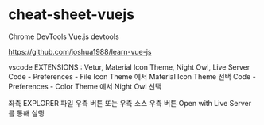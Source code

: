 # cheat-sheet-vuejs

Chrome DevTools
Vue.js devtools

https://github.com/joshua1988/learn-vue-js

vscode
EXTENSIONS : Vetur, Material Icon Theme, Night Owl, Live Server
Code - Preferences - File Icon Theme 에서 Material Icon Theme 선택
Code - Preferences - Color Theme 에서 Night Owl 선택

좌측 EXPLORER 파일 우측 버튼 또는 우측 소스 우측 버튼 Open with Live Server 를 통해 실행